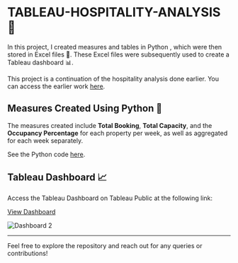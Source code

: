 # TABLEAU-HOSPITALITY-ANALYSIS :hotel:

In this project, I created measures and tables in Python , which were then stored in Excel files :file_folder:. These Excel files were subsequently used to create a Tableau dashboard :bar_chart:.

This project is a continuation of the hospitality analysis done earlier. You can access the earlier work [here](https://github.com/sidiquegithub/HOSPITALITY-PROJECT).

## Measures Created Using Python :page_with_curl:
The measures created include **Total Booking**, **Total Capacity**, and the **Occupancy Percentage** for each property per week, as well as aggregated for each week separately.

See the Python code [here](https://github.com/sidiquegithub/TABLEAU-HOSPITALITY-ANALYSIS/blob/main/CODE/Untitled.ipynb).

## Tableau Dashboard :chart_with_upwards_trend:
Access the Tableau Dashboard on Tableau Public at the following link:

[View Dashboard](https://public.tableau.com/app/profile/siddique.s/viz/HOSPITALITYANALYSIS/Dashboard2)

![Dashboard 2](https://github.com/sidiquegithub/TABLEAU-HOSPITALITY-ANALYSIS/assets/110783832/694d2df6-3f5c-45ed-862b-50fdf66b546f)


---

Feel free to explore the repository and reach out for any queries or contributions!
